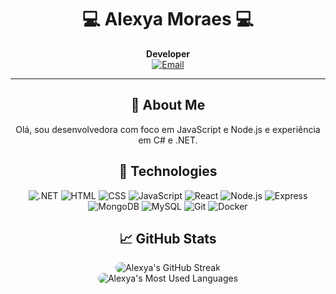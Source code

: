 
<h1 align="center">💻 Alexya Moraes 💻</h1>

<p align="center">
  <b>Developer</b><br>
  <a href="mailto:alexyavianaa@gmail.com">
    <img src="https://img.shields.io/badge/-Email-D14836?style=flat-square&logo=Gmail&logoColor=white" alt="Email"/><br>
  </a>
</p>

---

<h2 align="center">🚀 About Me</h2>
<p align="center">Olá, sou desenvolvedora com foco em JavaScript e Node.js e experiência em C# e .NET.</p>

<h2 align="center">📱 Technologies</h2>

<p align="center">
  <img src="https://img.shields.io/badge/-dotnet-512BD4?style=flat-square&logo=dotnet&logoColor=white" alt=".NET"/>
  <img src="https://img.shields.io/badge/-HTML-E34F26?style=flat-square&logo=html5&logoColor=white" alt="HTML"/>
  <img src="https://img.shields.io/badge/-CSS-1572B6?style=flat-square&logo=css3&logoColor=white" alt="CSS"/>
  <img src="https://img.shields.io/badge/-JavaScript-F7DF1E?style=flat-square&logo=javascript&logoColor=black" alt="JavaScript"/>
  <img src="https://img.shields.io/badge/-React-61DAFB?style=flat-square&logo=react&logoColor=black" alt="React"/>
  <img src="https://img.shields.io/badge/-Node.js-339933?style=flat-square&logo=node.js&logoColor=white" alt="Node.js"/>
  <img src="https://img.shields.io/badge/-Express-black?style=flat-square&logo=Express" alt="Express"/>
  <img src="https://img.shields.io/badge/-MongoDB-47A248?style=flat-square&logo=mongodb&logoColor=white" alt="MongoDB"/>
  <img src="https://img.shields.io/badge/-MySQL-4479A1?style=flat-square&logo=mysql&logoColor=white" alt="MySQL"/>
  <img src="https://img.shields.io/badge/-Git-F05032?style=flat-square&logo=git&logoColor=white" alt="Git"/>
  <img src="https://img.shields.io/badge/-Docker-2496ED?style=flat-square&logo=docker&logoColor=white" alt="Docker"/>
</p>

<h2 align="center">📈 GitHub Stats</h2>
<div align="center">
  <img
    style="border-radius: 10px;"
    src="https://github-readme-streak-stats.herokuapp.com/?user=stuffalex&theme=catppuccin-mocha&hide_border=false"
    alt="Alexya's GitHub Streak"
  />
</div>

<div align="center">
  <img
    style="border-radius: 10px;"
    src="https://github-readme-stats.vercel.app/api/top-langs/?username=stuffalex&hide_progress=false&bg_color=30,2e2e2e,4b4b4b&title_color=fff&text_color=fff"
    alt="Alexya's Most Used Languages"
  />
</div>
